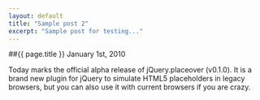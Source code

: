 ```yaml
---
layout: default
title: "Sample post 2"
excerpt: "Sample post for testing..."
---
```


##{{ page.title }}
January 1st, 2010

Today marks the official alpha release of jQuery.placeover (v0.1.0).  It is a brand new plugin for jQuery to simulate HTML5 placeholders in legacy browsers, but you can also use it with current browsers if you are crazy.